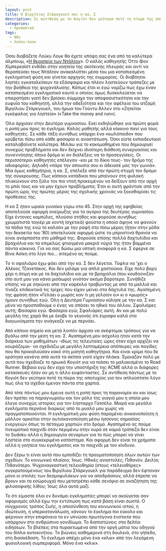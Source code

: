 ```yaml
---
layout: post
title: Ο Βιργίλιος Στάρκγουελ και η κα. Σ
description: Σε αντίθεση με το Κογιότ δεν γεύτηκα ποτέ τη πίκρα της αποτυχίας για τον απλούστατο λόγο πως όλα τα σχέδια έμεναν πάντα στα χαρτιά.
categories:
  - προσωπικά
tags: 
  - 80s
  - λούκυ-λουκ
---
```


Όσοι διαβάζετε Λούκυ Λουκ θα έχετε υπόψη σας ένα από τα καλύτερα άλμπουμ, «[Η θεραπεία των Ντάλτον](http://bit.ly/2gHYodV)». Ο καλός καθηγητής Όττο Φον Χίμπερκαϊστ ενδίδει στην γοητεία της σκοτεινής πλευράς και αντί να θεραπεύσει τους Ντάλτον ανακαλύπτει μέσα του μια καταπιεσμένη εγκληματική φύση και γίνεται αρχηγός της συμμορίας. Οι διαβόητοι ληστές εγκαταλείπουν τα εξάσφαιρα και πλέον ληστεύουν τράπεζες με την βοήθεια της ψυχανάλυσης. Κάπως έτσι κι εγώ νομίζω πως έχω έναν καταπιεσμένο εγκληματικό εαυτό ο οποίος όμως δυσκολεύεται να επικρατήσει γιατί δεν βρίσκει σύμμαχο την αποφασιστικότητα και την ευφυΐα του καθηγητή, αλλά την αδεξιότητα και την αφέλεια του ατζαμή Βιργίλιου Στάρκγουελ, του ήρωα του Γούντυ Άλλεν στο «Ζητείται εγκέφαλος για ληστεία» («Take the money and run»).

Όλα άρχισαν στην Δευτέρα γυμνασίου. Εκεί εκδηλώθηκε για πρώτη φορά η ροπή μου προς το έγκλημα. Καλός μαθητής αλλά κόκκινο πανί για τους καθηγητές. Σε κάθε τάξη συνήθως υπάρχει ένα «κωλόπαιδο» που κρύβεται πίσω από κάθε φασαρία κι αναστάτωση. Όσοι είστε εκπαιδευτικοί καταλαβαίνετε καλύτερα. Μιλάω για το κακομαθημένο που δημιουργεί συνεχώς προβλήματα και δεν δείχνει ιδιαίτερη διάθεση συνεργασίας και συνεννόησης όποιο δρόμο κι αν διαλέξεις να το προσεγγίσεις. Οι περισσότεροι καθηγητές επέλεγαν -και με το δίκιο τους- τον δρόμο της αδιαφορίας. Δηλαδή «πάρε την απουσία σου κι άδειασέ μας την γωνιά». Μια όμως καθηγήτρια, η κα. Σ, επέλεξε από την πρώτη στιγμή τον δρόμο της σύγκρουσης. Πως κάποιοι κατάδικοι που μπαίνουν στη φυλακή πλακώνουν στο ξύλο τον πιο νταή προκειμένου να δείξουν από την αρχή το μπόι τους και να μην έχουν προβλήματα; Έτσι κι αυτή φρόντισε από την πρώτη ώρα, της πρώτης μέρας της σχολικής χρονιάς να ξεκαθαρίσει τις προθέσεις της.

Η κα Σ ήταν ωραία γυναίκα γύρω στα 45. Στην αρχή της εφηβείας αποτελούσε αφορμή ονείρωξης για τα αγόρια της δευτέρας γυμνασίου. Είχε έντονες καμπύλες, πλούσιο στήθος και φορούσε συνήθως χρωματιστά ταγιέρ με κοντή (σχετικά) φούστα η οποία άφηνε να φανούν τα πόδια της ενώ το καλσόν με την ραφή στο πίσω μέρος (ήταν στην μόδα την δεκαετία του ’80) αποτελούσε αφορμή ώστε τα μπροστινά θρανία να είναι ανάρπαστα στο μάθημά της. Φορούσε επίσης πολλά δαχτυλίδια και βραχιόλια και τα επιμελώς φτιαγμένα μακριά νύχια της ήταν βαμμένα πάντα κόκκινα. Για να σας δώσω μια οπτική αναφορά η κα. Σ έφερνε σε Βίνα Ασίκη στο λίγο πιο... σιτεμένο ας πούμε.

Το τι σφαλιάρα έχω φάει από την κα. Σ δεν λέγεται. Τύφλα να ’χει ο Αλέκος Τζανετάκος. Και δεν μιλάμε για απλά χαστούκια. Είχε πολύ βαρύ χέρι η άτιμη και με τα δαχτυλίδια και με τα βραχιόλια (που κουδούνιζαν στο αυτί μου για κάνα μισάωρο) γινόταν ακόμα βαρύτερο. Συνήθιζε επίσης να με σηκώνει από την καρέκλα τραβώντας με από τα μαλλιά και τίναζε επιδεικτικά τις τρίχες που είχαν μείνει στα δάχτυλά της. Αγαπημένη της φράση ήταν «Γελάει ο μωρός καν τι μη γελοίον ει» κι ο «μωρός» ήμουν συνήθως εγώ. Όλη η Δευτέρα Γυμνασίου κύλησε με την κα. Σ και μένα να προσπαθούμε ο ένας να σπάσει το ηθικό του άλλου. Σφαλιάρες αυτή; Φασαρία εγώ. Φασαρία εγώ; Σφαλιάρες αυτή. Αν και με πολύ μεγάλη της χαρά θα με έκοβε το γεγονός ότι έγραφα καλά στα διαγωνίσματα την ανάγκαζε να με περνάει.

Από κάποιο σημείο και μετά λοιπόν άρχισα να σκέφτομαι τρόπους για να βγάλω από την μέση τη κα. Σ. Αγαπημένη μου ασχολία ήταν κατά την διάρκεια των μαθημάτων -ιδίως τις τελευταίες ώρες όταν είχα αρχίζει να κουράζομαι- να σχεδιάζω με μεγάλη λεπτομέρεια απόπειρες και παγίδες που θα προκαλούσαν κακό στη μισητή καθηγήτρια. Και είναι κρίμα που δε κράτησα κανένα από αυτά τα σκίτσα γιατί είχαν πλάκα. Έμοιαζαν πολύ με αυτά που σχεδίαζε το ηρωικό Κογιότ για να πιάσει το μαλακισμένο το Road Runner. Βέβαια εγώ δεν είχα την υποστήριξη της ACME αλλά οι διάφορες κατασκευές ήταν αν μη τι άλλο ευφάνταστες. Σε αντίθεση πάντως με το Κογιότ δεν γεύτηκα ποτέ τη πίκρα της αποτυχίας για τον απλούστατο λόγο πως όλα τα σχέδια έμεναν πάντα στα χαρτιά.

Από τότε πάντως μου έμεινε αυτή η ροπή προς τη παρανομία αν και ίσως δεν πρέπει να παραγνωρίσω και τον ρόλο της γιαγιά μου η οποία μου έλεγε συνεχώς ιστορίες για τον λήσταρχο Γατσέλο. Μικρά και μεγάλα εγκλήματα περνάνε διαρκώς από το μυαλό μου χωρίς να πραγματοποιούνται. Η εγκληματική μου φύση παραμένει ανικανοποίητη ή μάλλον αρκείται στην αυτοϊκανοποίηση μέσω ήσσονος σημασίας ενεργειών όπως το πέταγμα χαρτιών στο δρόμο. Αγαπημένο ας πούμε πνευματικό παιχνίδι όταν περιμένω στην ουρά σε καμιά τράπεζα δεν είναι το Sudoku αλλά η δημιουργία σεναρίων για το πώς μπορεί να γίνει ληστεία στο συγκεκριμένο κατάστημα. Και αφορμή δεν είναι τα χρήματα αλλά η γοητεία του εγκλήματος και το παιχνίδι με τον κίνδυνο.

Δεν ξέρω τι είναι αυτό που εμποδίζει τη πραγματοποίηση όλων αυτών των σχεδίων. Το κοινωνικό πλαίσιο; Ίσως. Ηθικές αναστολές; Πιθανόν. Δειλία; Πιθανότερο. Ψυχαναγκαστική τελειοθηρία (στους «τελειοθήρες» συγκρατούμενους του Βιργίλιου Στάρκγουελ για παράδειγμα δεν έφταναν μόνο οι στολές των δεσμοφυλάκων για να αποδράσουν, αλλά έπρεπε να βρουν και τα εσώρουχα) που μετατρέπει κάθε σενάριο σε αναζήτηση της φιλοσοφικής λίθου; Ίσως όλα αυτά μαζί.

Το ότι είμαστε όλοι εν δυνάμει εγκληματίες μπορεί να ακούγεται σαν αφορισμός αλλά έχω την εντύπωση πως κατά βάση είναι σωστό. Ο σύγχρονος τρόπος ζωής, η αποσύνθεση του κοινωνικού ιστού, η ιδιώτευση, η υπερκατανάλωση, κάνουν το έγκλημα πιο εύκολο και φέρνουν στην επιφάνεια τα εν υπνώσει πρωτόγονα ένστικτα που υπάρχουν στο ανθρώπινο γονιδίωμα. Το διαπιστώνεις στα δελτία ειδήσεων. Το βλέπεις στα πυρακτωμένα από την οργή μάτια του οδηγού του δίπλα αυτοκινήτου. Το βιώνεις καθημερινά στη δουλειά, στο γήπεδο, στη διασκέδαση. Το έγκλημα απέχει μόνο ένα «κλικ» από την λεγόμενη φυσιολογική συμπεριφορά. Μόνο ένα «κλικ».
